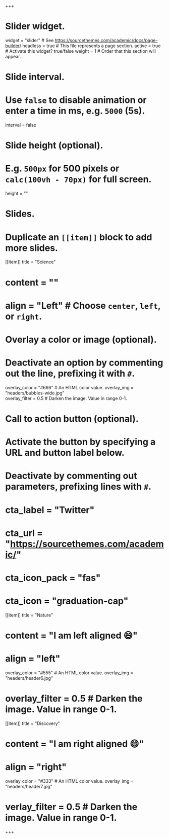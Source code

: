 +++
# Slider widget.
widget = "slider"  # See https://sourcethemes.com/academic/docs/page-builder/
headless = true  # This file represents a page section.
active = true  # Activate this widget? true/false
weight = 1  # Order that this section will appear.

# Slide interval.
# Use `false` to disable animation or enter a time in ms, e.g. `5000` (5s).
interval = false

# Slide height (optional).
# E.g. `500px` for 500 pixels or `calc(100vh - 70px)` for full screen.
height = ""

# Slides.
# Duplicate an `[[item]]` block to add more slides.
 [[item]]
  title = "Science"
#  content = ""
#  align = "Left"  # Choose `center`, `left`, or `right`.

  # Overlay a color or image (optional).
  #   Deactivate an option by commenting out the line, prefixing it with `#`.
  overlay_color = "#666"  # An HTML color value.
  overlay_img = "headers/bubbles-wide.jpg"   
  overlay_filter = 0.5  # Darken the image. Value in range 0-1.

  # Call to action button (optional).
  #   Activate the button by specifying a URL and button label below.
  #   Deactivate by commenting out parameters, prefixing lines with `#`.
  # cta_label = "Twitter"
  # cta_url = "https://sourcethemes.com/academic/"
  # cta_icon_pack = "fas"
  # cta_icon = "graduation-cap"

[[item]]
  title = "Nature"
  # content = "I am left aligned :smile:"
  # align = "left"

  overlay_color = "#555"  # An HTML color value.
  overlay_img = "headers/header6.jpg" 
  # overlay_filter = 0.5  # Darken the image. Value in range 0-1.

[[item]]
  title = "Discovery"
  # content = "I am right aligned :smile:"
  # align = "right"

  overlay_color = "#333"  # An HTML color value.
  overlay_img = "headers/header7.jpg"  
  # verlay_filter = 0.5  # Darken the image. Value in range 0-1.
+++
